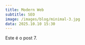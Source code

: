 ```yaml
---
title: Modern Web
subtitle: SEO
image: /images/blog/minimal-3.jpg
data: 2025.10.10 15:30
---
```

Este é o post 7.